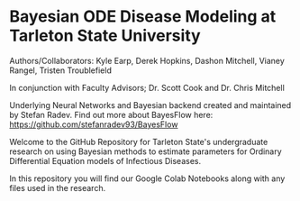 # Bayesian ODE Disease Modeling at Tarleton State University

Authors/Collaborators: Kyle Earp, Derek Hopkins, Dashon Mitchell, Vianey Rangel, Tristen Troublefield 

In conjunction with Faculty Advisors; Dr. Scott Cook and Dr. Chris Mitchell

Underlying Neural Networks and Bayesian backend created and maintained by Stefan Radev. 
	Find out more about BayesFlow here: https://github.com/stefanradev93/BayesFlow

Welcome to the GitHub Repository for Tarleton State's undergraduate research on using Bayesian methods to estimate parameters
for Ordinary Differential Equation models of Infectious Diseases. 

In this repository you will find our Google Colab Notebooks along with any files used in the research. 
